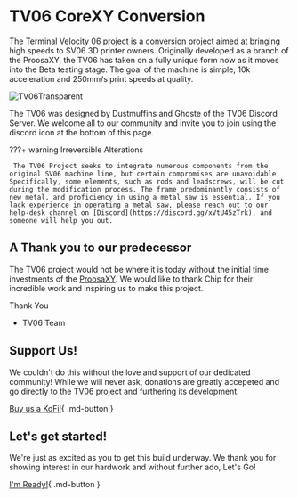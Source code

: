 # TV06 CoreXY Conversion

The Terminal Velocity 06 project is a conversion project aimed at bringing high speeds to SV06 3D printer owners. Originally developed as a branch of the ProosaXY, the TV06 has taken on a fully unique form now as it moves into the Beta testing stage. The goal of the machine is simple; 10k acceleration and 250mm/s print speeds at quality.

![TV06Transparent](https://github.com/VectorForce3D/TV06_XY/assets/106216750/b8cc3011-0186-4e5d-9deb-f67b03b5f389)

The TV06 was designed by Dustmuffins and Ghoste of the TV06 Discord Server. We welcome all to our community and invite you to join using the discord icon at the bottom of this page.

???+ warning Irreversible Alterations

     The TV06 Project seeks to integrate numerous components from the original SV06 machine line, but certain compromises are unavoidable. Specifically, some elements, such as rods and leadscrews, will be cut during the modification process. The frame predominantly consists of new metal, and proficiency in using a metal saw is essential. If you lack experience in operating a metal saw, please reach out to our help-desk channel on [Discord](https://discord.gg/xVtU45zTrk), and someone will help you out.

## A Thank you to our predecessor 

The TV06 project would not be where it is today without the initial time investments of the [ProosaXY](https://www.printables.com/model/518614-proosaxy-mk3s-to-corexy-conversion). We would like to thank Chip for their incredible work and inspiring us to make this project. 

Thank You
- TV06 Team

## Support Us!

We couldn't do this without the love and support of our dedicated community! While we will never ask, donations are greatly accepeted and go directly to the TV06 project and furthering its development.

[Buy us a KoFi!](https://ko-fi.com/dustmuffins){ .md-button }

## Let's get started!

We're just as excited as you to get this build underway. We thank you for showing interest in our hardwork and without further ado, Let's Go!

[I'm Ready!](about.md){ .md-button }
